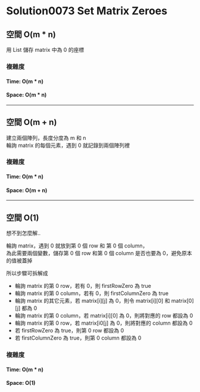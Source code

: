 # Solution0073 Set Matrix Zeroes

## 空間 O(m * n)

用 List 儲存 matrix 中為 0 的座標

### 複雜度

#### Time: O(m * n)

#### Space: O(m * n)

---

## 空間 O(m + n)

建立兩個陣列，長度分度為 m 和 n  
輪詢 matrix 的每個元素，遇到 0 就記錄到兩個陣列裡

### 複雜度

#### Time: O(m * n)

#### Space: O(m + n)

---

## 空間 O(1)

想不到怎麼解..  

輪詢 matrix，遇到 0 就放到第 0 個 row 和 第 0 個 column，  
為此需要兩個變數，儲存第 0 個 row 和第 0 個 column 是否也要為 0，避免原本的值被蓋掉

所以步驟可拆解成
- 輪詢 matrix 的第 0 row，若有 0，則 firstRowZero 為 true
- 輪詢 matrix 的第 0 column，若有 0，則 firstColumnZero 為 true
- 輪詢 matrix 的其它元素，若 matrix[i][j] 為 0，則令 matrix[i][0] 和 matrix[0][j] 都為 0
- 輪詢 matrix 的第 0 column，若 matrix[i][0] 為 0，則將對應的 row 都設為 0
- 輪詢 matrix 的第 0 row，若 matrix[i0[j] 為 0，則將對應的 column 都設為 0 
- 若 firstRowZero 為 true，則第 0 row 都設為 0
- 若 firstColumnZero 為 true，則第 0 column 都設為 0

### 複雜度

#### Time: O(m * n)

#### Space: O(1)